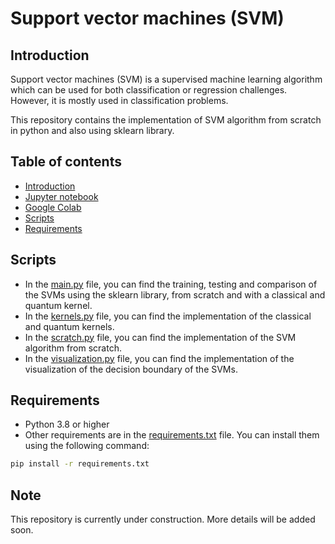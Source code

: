 # Support vector machines (SVM)
## Introduction
Support vector machines (SVM) is a supervised machine learning algorithm which can be used for both classification or 
regression challenges. However,  it is mostly used in classification problems.

This repository contains the implementation of SVM algorithm from scratch in python and also using sklearn library.
## Table of contents
* [Introduction](#introduction)
* [Jupyter notebook](https://github.com/JeremieGince/Learning_SVM/blob/main/notebook.ipynb)
* [Google Colab](https://colab.research.google.com/github/JeremieGince/Learning_SVM/blob/main/notebook.ipynb)
* [Scripts](#Scripts)
* [Requirements](#requirements)

## Scripts
* In the [main.py](main.py) file, you can find the training, testing and comparison of the SVMs 
using the sklearn library, from scratch and with a classical and quantum kernel.
* In the [kernels.py](kernels.py) file, you can find the implementation of the classical and quantum kernels.
* In the [scratch.py](scratch.py) file, you can find the implementation of the SVM algorithm from scratch.
* In the [visualization.py](visualization.py) file, you can find the implementation of the visualization of the
decision boundary of the SVMs.

## Requirements
* Python 3.8 or higher
* Other requirements are in the [requirements.txt](requirements.txt) file. You can install them using the following 
command:
```bash
pip install -r requirements.txt
```


## Note
This repository is currently under construction. More details will be added soon.
